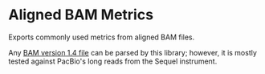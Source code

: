 # Aligned BAM Metrics

Exports commonly used metrics from aligned BAM files. 

Any [BAM version 1.4 file](http://samtools.github.io/hts-specs/SAMv1.pdf) can be
parsed by this library; however, it is mostly tested against PacBio's
long reads from the Sequel instrument.